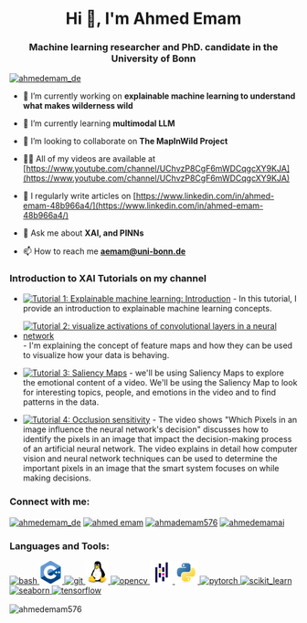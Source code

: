 <h1 align="center">Hi 👋, I'm Ahmed Emam</h1>
<h3 align="center">Machine learning researcher and PhD. candidate in the University of Bonn</h3>

<p align="left"> <a href="https://twitter.com/ahmedemam_de" target="blank"><img src="https://img.shields.io/twitter/follow/ahmedemam_de?logo=twitter&style=for-the-badge" alt="ahmedemam_de" /></a> </p>

- 🔭 I’m currently working on **explainable machine learning to understand what makes wilderness wild**

- 🌱 I’m currently learning **multimodal LLM**

- 👯 I’m looking to collaborate on **The MapInWild Project**

- 👨‍💻 All of my videos are available at [https://www.youtube.com/channel/UChvzP8CgF6mWDCqgcXY9KJA](https://www.youtube.com/channel/UChvzP8CgF6mWDCqgcXY9KJA)

- 📝 I regularly write articles on [https://www.linkedin.com/in/ahmed-emam-48b966a4/](https://www.linkedin.com/in/ahmed-emam-48b966a4/)

- 💬 Ask me about **XAI, and PINNs**

- 📫 How to reach me **aemam@uni-bonn.de**
### Introduction to XAI Tutorials on my channel



- [![Tutorial 1: Explainable machine learning: Introduction](https://img.youtube.com/watch?v=R0e_7iFe1NM&list=PL0WmXPhamMFPdqmhr1F5-Vl1KfqZSUtFC&index=1.jpg)](https://www.youtube.com/watch?v=R0e_7iFe1NM&list=PL0WmXPhamMFPdqmhr1F5-Vl1KfqZSUtFC) - In this tutorial, I provide an introduction to explainable machine learning concepts.

- [![Tutorial 2: visualize activations of convolutional layers in a neural network](https://www.youtube.com/watch?v=gNhADcwAurY&list=PL0WmXPhamMFPdqmhr1F5-Vl1KfqZSUtFC&index=2.jpg)](https://www.youtube.com/watch?v=gNhADcwAurY&list=PL0WmXPhamMFPdqmhr1F5-Vl1KfqZSUtFC&index=2) - I'm explaining the concept of feature maps and how they can be used to visualize how your data is behaving.

- [![Tutorial 3: Saliency Maps](https://www.youtube.com/watch?v=gNhADcwAurY&list=PL0WmXPhamMFPdqmhr1F5-Vl1KfqZSUtFC&index=2.jpg)](https://www.youtube.com/watch?v=eudf1wQmXnc&list=PL0WmXPhamMFPdqmhr1F5-Vl1KfqZSUtFC&index=3) - we'll be using Saliency Maps to explore the emotional content of a video. We'll be using the Saliency Map to look for interesting topics, people, and emotions in the video and to find patterns in the data.
- [![Tutorial 4: Occlusion sensitivity](https://www.youtube.com/watch?v=eudf1wQmXnc&list=PL0WmXPhamMFPdqmhr1F5-Vl1KfqZSUtFC&index=3.jpg)](https://www.youtube.com/watch?v=WoFfQuiZNI0&list=PL0WmXPhamMFPdqmhr1F5-Vl1KfqZSUtFC&index=4) - The video shows "Which Pixels in an image influence the neural network's decision" discusses how to identify the pixels in an image that impact the decision-making process of an artificial neural network. The video explains in detail how computer vision and neural network techniques can be used to determine the important pixels in an image that the smart system focuses on while making decisions.


<h3 align="left">Connect with me:</h3>
<p align="left">
<a href="https://twitter.com/ahmedemam_de" target="blank"><img align="center" src="https://raw.githubusercontent.com/rahuldkjain/github-profile-readme-generator/master/src/images/icons/Social/twitter.svg" alt="ahmedemam_de" height="30" width="40" /></a>
<a href="https://www.linkedin.com/in/ahmed-emam-48b966a4/" target="blank"><img align="center" src="https://raw.githubusercontent.com/rahuldkjain/github-profile-readme-generator/master/src/images/icons/Social/linked-in-alt.svg" alt="ahmed emam" height="30" width="40" /></a>
<a href="https://instagram.com/ahmademam576" target="blank"><img align="center" src="https://raw.githubusercontent.com/rahuldkjain/github-profile-readme-generator/master/src/images/icons/Social/instagram.svg" alt="ahmademam576" height="30" width="40" /></a>
<a href="https://www.youtube.com/channel/UChvzP8CgF6mWDCqgcXY9KJA" target="blank"><img align="center" src="https://raw.githubusercontent.com/rahuldkjain/github-profile-readme-generator/master/src/images/icons/Social/youtube.svg" alt="ahmedemamai" height="30" width="40" /></a>
</p>

<h3 align="left">Languages and Tools:</h3>
<p align="left"> <a href="https://www.gnu.org/software/bash/" target="_blank" rel="noreferrer"> <img src="https://www.vectorlogo.zone/logos/gnu_bash/gnu_bash-icon.svg" alt="bash" width="40" height="40"/> </a> <a href="https://www.w3schools.com/cpp/" target="_blank" rel="noreferrer"> <img src="https://raw.githubusercontent.com/devicons/devicon/master/icons/cplusplus/cplusplus-original.svg" alt="cplusplus" width="40" height="40"/> </a> <a href="https://git-scm.com/" target="_blank" rel="noreferrer"> <img src="https://www.vectorlogo.zone/logos/git-scm/git-scm-icon.svg" alt="git" width="40" height="40"/> </a> <a href="https://www.linux.org/" target="_blank" rel="noreferrer"> <img src="https://raw.githubusercontent.com/devicons/devicon/master/icons/linux/linux-original.svg" alt="linux" width="40" height="40"/> </a> <a href="https://opencv.org/" target="_blank" rel="noreferrer"> <img src="https://www.vectorlogo.zone/logos/opencv/opencv-icon.svg" alt="opencv" width="40" height="40"/> </a> <a href="https://pandas.pydata.org/" target="_blank" rel="noreferrer"> <img src="https://raw.githubusercontent.com/devicons/devicon/2ae2a900d2f041da66e950e4d48052658d850630/icons/pandas/pandas-original.svg" alt="pandas" width="40" height="40"/> </a> <a href="https://www.python.org" target="_blank" rel="noreferrer"> <img src="https://raw.githubusercontent.com/devicons/devicon/master/icons/python/python-original.svg" alt="python" width="40" height="40"/> </a> <a href="https://pytorch.org/" target="_blank" rel="noreferrer"> <img src="https://www.vectorlogo.zone/logos/pytorch/pytorch-icon.svg" alt="pytorch" width="40" height="40"/> </a> <a href="https://scikit-learn.org/" target="_blank" rel="noreferrer"> <img src="https://upload.wikimedia.org/wikipedia/commons/0/05/Scikit_learn_logo_small.svg" alt="scikit_learn" width="40" height="40"/> </a> <a href="https://seaborn.pydata.org/" target="_blank" rel="noreferrer"> <img src="https://seaborn.pydata.org/_images/logo-mark-lightbg.svg" alt="seaborn" width="40" height="40"/> </a> <a href="https://www.tensorflow.org" target="_blank" rel="noreferrer"> <img src="https://www.vectorlogo.zone/logos/tensorflow/tensorflow-icon.svg" alt="tensorflow" width="40" height="40"/> </a> </p>

<p><img align="center" src="https://github-readme-stats.vercel.app/api/top-langs?username=ahmedemam576&show_icons=true&locale=en&layout=compact" alt="ahmedemam576" /></p>



<!-- You can add more videos and descriptions as needed -->

